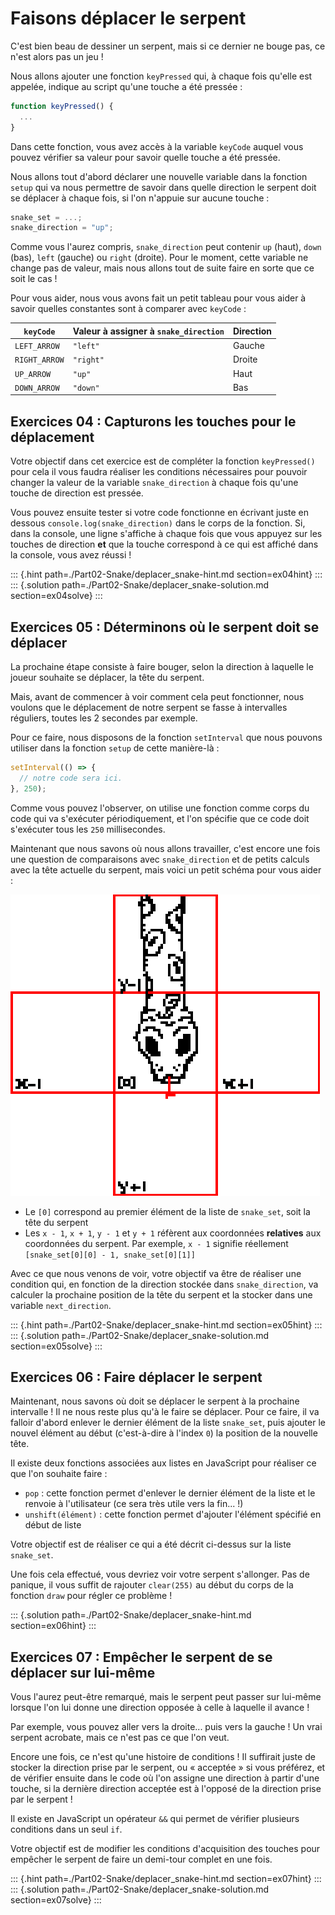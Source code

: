 # Faisons déplacer le serpent

C'est bien beau de dessiner un serpent, mais si ce dernier ne bouge pas, ce n'est alors pas un jeu ! 

Nous allons ajouter une fonction `keyPressed` qui, à chaque fois qu'elle est appelée, indique au script qu'une touche a été pressée :

```js
function keyPressed() {
  ...
}
```

Dans cette fonction, vous avez accès à la variable `keyCode` auquel vous pouvez vérifier sa valeur pour savoir quelle touche a été pressée.

Nous allons tout d'abord déclarer une nouvelle variable dans la fonction `setup` qui va nous permettre de savoir dans quelle direction le serpent doit se déplacer à chaque fois, si l'on n'appuie sur aucune touche :

```js
snake_set = ...;
snake_direction = "up";
```

Comme vous l'aurez compris, `snake_direction` peut contenir `up` (haut), `down` (bas), `left` (gauche) ou `right` (droite). Pour le moment, cette variable ne change pas de valeur, mais nous allons tout de suite faire en sorte que ce soit le cas !

Pour vous aider, nous vous avons fait un petit tableau pour vous aider à savoir quelles constantes sont à comparer avec `keyCode` :

 `keyCode`     | Valeur à assigner à `snake_direction` | Direction
---------------|---------------------------------------|-----------
 `LEFT_ARROW`  | `"left"`                              | Gauche
 `RIGHT_ARROW` | `"right"`                             | Droite
 `UP_ARROW`    | `"up"`                                | Haut
 `DOWN_ARROW`  | `"down"`                              | Bas

## Exercices 04 : Capturons les touches pour le déplacement

Votre objectif dans cet exercice est de compléter la fonction `keyPressed()` pour cela il vous faudra réaliser les conditions nécessaires pour pouvoir changer la valeur de la variable `snake_direction` à chaque fois qu'une touche de direction est pressée.

Vous pouvez ensuite tester si votre code fonctionne en écrivant juste en dessous `console.log(snake_direction)` dans le corps de la fonction. Si, dans la console, une ligne s'affiche à chaque fois que vous appuyez sur les touches de direction **et** que la touche correspond à ce qui est affiché dans la console, vous avez réussi !

::: {.hint path=./Part02-Snake/deplacer_snake-hint.md section=ex04hint}
:::
::: {.solution path=./Part02-Snake/deplacer_snake-solution.md section=ex04solve}
::: 

## Exercices 05 : Déterminons où le serpent doit se déplacer 

La prochaine étape consiste à faire bouger, selon la direction à laquelle le joueur souhaite se déplacer, la tête du serpent.

Mais, avant de commencer à voir comment cela peut fonctionner, nous voulons que le déplacement de notre serpent se fasse à intervalles réguliers, toutes les 2 secondes par exemple.

Pour ce faire, nous disposons de la fonction `setInterval` que nous pouvons utiliser dans la fonction `setup` de cette manière-là :

```js
setInterval(() => {
  // notre code sera ici.
}, 250);
```
Comme vous pouvez l'observer, on utilise une fonction comme corps du code qui va s'exécuter périodiquement, et l'on spécifie que ce code doit s'exécuter tous les `250` millisecondes.

Maintenant que nous savons où nous allons travailler, c'est encore une fois une question de comparaisons avec `snake_direction` et de petits calculs avec la tête actuelle du serpent, mais voici un petit schéma pour vous aider : 

![](./static/snake-next-movement-help.png)

- Le `[0]` correspond au premier élément de la liste de `snake_set`, soit la tête du serpent
- Les `x - 1`, `x + 1`, `y - 1` et `y + 1` réfèrent aux coordonnées **relatives** aux coordonnées du serpent. Par exemple, `x - 1` signifie réellement `[snake_set[0][0] - 1, snake_set[0][1]]`

Avec ce que nous venons de voir, votre objectif va être de réaliser une condition qui, en fonction de la direction stockée dans `snake_direction`, va calculer la prochaine position de la tête du serpent et la stocker dans une variable `next_direction`.

::: {.hint path=./Part02-Snake/deplacer_snake-hint.md section=ex05hint}
:::
::: {.solution path=./Part02-Snake/deplacer_snake-solution.md section=ex05solve}
:::

## Exercices 06 : Faire déplacer le serpent

Maintenant, nous savons où doit se déplacer le serpent à la prochaine intervalle ! Il ne nous reste plus qu'à le faire se déplacer. Pour ce faire, il va falloir d'abord enlever le dernier élément de la liste `snake_set`, puis ajouter le nouvel élément au début (c'est-à-dire à l'index `0`) la position de la nouvelle tête.

Il existe deux fonctions associées aux listes en JavaScript pour réaliser ce que l'on souhaite faire :

- `pop` : cette fonction permet d'enlever le dernier élément de la liste et le renvoie à l'utilisateur (ce sera très utile vers la fin... !)
- `unshift(élément)` : cette fonction permet d'ajouter l'élément spécifié en début de liste

Votre objectif est de réaliser ce qui a été décrit ci-dessus sur la liste `snake_set`.

Une fois cela effectué, vous devriez voir votre serpent s'allonger. Pas de panique, il vous suffit de rajouter `clear(255)` au début du corps de la fonction `draw` pour régler ce problème !

::: {.solution path=./Part02-Snake/deplacer_snake-hint.md section=ex06hint}
:::

## Exercices 07 : Empêcher le serpent de se déplacer sur lui-même

Vous l'aurez peut-être remarqué, mais le serpent peut passer sur lui-même lorsque l'on lui donne une direction opposée à celle à laquelle il avance !

Par exemple, vous pouvez aller vers la droite... puis vers la gauche ! Un vrai serpent acrobate, mais ce n'est pas ce que l'on veut.

Encore une fois, ce n'est qu'une histoire de conditions ! Il suffirait juste de stocker la direction prise par le serpent, ou « acceptée » si vous préférez, et de vérifier ensuite dans le code où l'on assigne une direction à partir d'une touche, si la dernière direction acceptée est à l'opposé de la direction prise par le serpent !

Il existe en JavaScript un opérateur `&&` qui permet de vérifier plusieurs conditions dans un seul `if`.

Votre objectif est de modifier les conditions d'acquisition des touches pour empêcher le serpent de faire un demi-tour complet en une fois.

::: {.hint path=./Part02-Snake/deplacer_snake-hint.md section=ex07hint}
:::
::: {.solution path=./Part02-Snake/deplacer_snake-solution.md section=ex07solve}
:::
